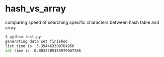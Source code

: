 # hash_vs_array
comparing speed of searching specific characters between hash table and array

```sh
$ python test.py
generating data set finished
list time is  3.394463300704956
set time is  0.0032389163970947266
```